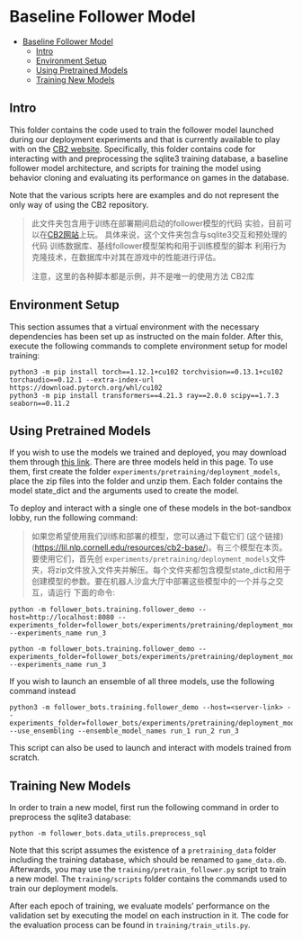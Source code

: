Baseline Follower Model
=======================

- [Baseline Follower Model](#baseline-follower-model)
  - [Intro](#intro)
  - [Environment Setup](#environment-setup)
  - [Using Pretrained Models](#using-pretrained-models)
  - [Training New Models](#training-new-models)

Intro
-----

This folder contains the code used to train the follower model launched during our deployment
experiments and that is currently available to play with on the [CB2 website](https://cb2.ai).
Specifically, this folder contains code for interacting with and preprocessing the sqlite3
training database, a baseline follower model architecture, and scripts for training the model
using behavior cloning and evaluating its performance on games in the database.

Note that the various scripts here are examples and do not represent the only way of using the
CB2 repository.

> 此文件夹包含用于训练在部署期间启动的follower模型的代码
> 实验，目前可以在[CB2网站](https://cb2.ai)上玩。
> 具体来说，这个文件夹包含与sqlite3交互和预处理的代码
> 训练数据库、基线follower模型架构和用于训练模型的脚本
> 利用行为克隆技术，在数据库中对其在游戏中的性能进行评估。
>
> 注意，这里的各种脚本都是示例，并不是唯一的使用方法
> CB2库

Environment Setup
-----------------
This section assumes that a virtual environment with the necessary dependencies has been set up as instructed on the main folder. After this, execute the following commands to complete environment
setup for model training:

```
python3 -m pip install torch==1.12.1+cu102 torchvision==0.13.1+cu102 torchaudio==0.12.1 --extra-index-url https://download.pytorch.org/whl/cu102
python3 -m pip install transformers==4.21.3 ray==2.0.0 scipy==1.7.3 seaborn==0.11.2
```

Using Pretrained Models
-----------------------
If you wish to use the models we trained and deployed, you may download them through [this link](https://lil.nlp.cornell.edu/resources/cb2-base/). There are three models held
in this page. To use them, first create the folder `experiments/pretraining/deployment_models`, place the zip files into the folder and unzip them. Each folder contains the model state_dict and the arguments used to create the model.

To deploy and interact with a single one of these models in the bot-sandbox lobby, run the following command:

> 如果您希望使用我们训练和部署的模型，您可以通过下载它们
> (这个链接)(https://lil.nlp.cornell.edu/resources/cb2-base/)。有三个模型在本页。要使用它们，首先创 `experiments/pretraining/deployment_models`文件夹，将zip文件放入文件夹并解压。每个文件夹都包含模型state_dict和用于创建模型的参数。要在机器人沙盒大厅中部署这些模型中的一个并与之交互，请运行
> 下面的命令:

```
python -m follower_bots.training.follower_demo --host=http://localhost:8080 --experiments_folder=follower_bots/experiments/pretraining/deployment_models --experiments_name run_3

python -m follower_bots.training.follower_demo --experiments_folder=follower_bots/experiments/pretraining/deployment_models --experiments_name run_3
```

If you wish to launch an ensemble of all three models, use the following command instead

```
python3 -m follower_bots.training.follower_demo --host=<server-link> --experiments_folder=follower_bots/experiments/pretraining/deployment_models --use_ensembling --ensemble_model_names run_1 run_2 run_3
```

This script can also be used to launch and interact with models trained from scratch.

Training New Models
-------------------
In order to train a new model, first run the following command in order to preprocess
the sqlite3 database:

```python -m follower_bots.data_utils.preprocess_sql```

Note that this script assumes the existence of a `pretraining_data` folder including
the training database, which should be renamed to `game_data.db`. Afterwards, you may use
the `training/pretrain_follower.py` script to train a new model. The `training/scripts`
folder contains the commands used to train our deployment models.

After each epoch of training, we evaluate models' performance on the validation set by
executing the model on each instruction in it. The code for the evaluation process
can be found in `training/train_utils.py`.

